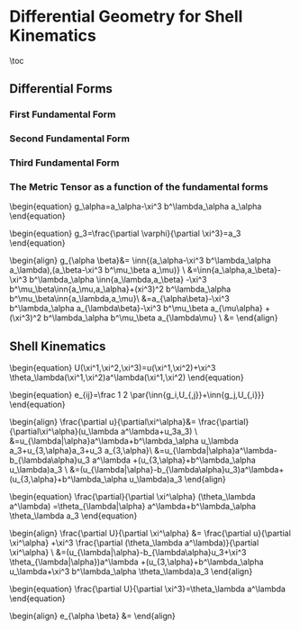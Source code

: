 # Differential Geometry for Shell Kinematics
\toc
## Differential Forms
### First Fundamental Form
### Second Fundamental Form
### Third Fundamental Form
### The Metric Tensor as a function of the fundamental forms
\begin{equation}
g_\alpha=a_\alpha-\xi^3 b^\lambda_\alpha a_\alpha
\end{equation}

\begin{equation}
g_3=\frac{\partial \varphi}{\partial \xi^3}=a_3
\end{equation}

\begin{align}
g_{\alpha \beta}&=
\inn{(a_\alpha-\xi^3 b^\lambda_\alpha a_\lambda),(a_\beta-\xi^3 b^\mu_\beta a_\mu)} \\
&=\inn{a_\alpha,a_\beta}-\xi^3 b^\lambda_\alpha \inn{a_\lambda,a_\beta}
-\xi^3 b^\mu_\beta\inn{a_\mu,a_\alpha}+(xi^3)^2 b^\lambda_\alpha b^\mu_\beta\inn{a_\lambda,a_\mu}\\
&=a_{\alpha\beta}-\xi^3 b^\lambda_\alpha a_{\lambda\beta}-\xi^3 b^\mu_\beta a_{\mu\alpha}
+(\xi^3)^2 b^\lambda_\alpha b^\mu_\beta a_{\lambda\mu} \\
&=
\end{align}
## Shell Kinematics
\begin{equation}
U(\xi^1,\xi^2,\xi^3)=u(\xi^1,\xi^2)+\xi^3 \theta_\lambda(\xi^1,\xi^2)a^\lambda(\xi^1,\xi^2)
\end{equation}

\begin{equation}
e_{ij}=\frac 1 2 \par{\inn{g_i,U_{,j}}+\inn{g_j,U_{,i}}}
\end{equation}

\begin{align}
\frac{\partial u}{\partial\xi^\alpha}&=
\frac{\partial}{\partial\xi^\alpha}(u_\lambda a^\lambda+u_3a_3) \\
&=u_{\lambda|\alpha}a^\lambda+b^\lambda_\alpha u_\lambda a_3+u_{3,\alpha}a_3+u_3 a_{3,\alpha}\\
&=u_{\lambda|\alpha}a^\lambda-b_{\lambda\alpha}u_3 a^\lambda
+(u_{3,\alpha}+b^\lambda_\alpha u_\lambda)a_3 \\
&=(u_{\lambda|\alpha}-b_{\lambda\alpha}u_3)a^\lambda+(u_{3,\alpha}+b^\lambda_\alpha u_\lambda)a_3
\end{align}

\begin{equation}
\frac{\partial}{\partial \xi^\alpha} (\theta_\lambda a^\lambda)
=\theta_{\lambda|\alpha} a^\lambda+b^\lambda_\alpha \theta_\lambda a_3
\end{equation}

\begin{align}
\frac{\partial U}{\partial \xi^\alpha} &=
\frac{\partial u}{\partial \xi^\alpha}
+\xi^3 \frac{\partial (\theta_\lambda a^\lambda)}{\partial \xi^\alpha} \\
&=(u_{\lambda|\alpha}-b_{\lambda\alpha}u_3+\xi^3 \theta_{\lambda|\alpha})a^\lambda
+(u_{3,\alpha}+b^\lambda_\alpha u_\lambda+\xi^3 b^\lambda_\alpha \theta_\lambda)a_3
\end{align}

\begin{equation}
\frac{\partial U}{\partial \xi^3}=\theta_\lambda a^\lambda
\end{equation}

\begin{align}
e_{\alpha \beta} &=
\end{align}